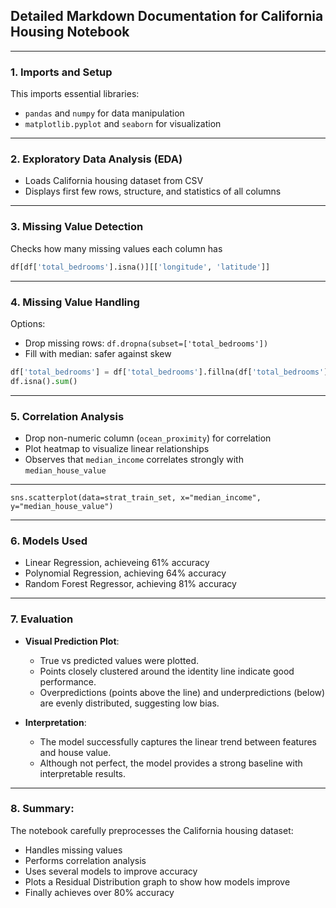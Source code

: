 ## Detailed Markdown Documentation for California Housing Notebook

---

### 1. **Imports and Setup**

This imports essential libraries:

* `pandas` and `numpy` for data manipulation
* `matplotlib.pyplot` and `seaborn` for visualization

---

### 2. **Exploratory Data Analysis (EDA)**

* Loads California housing dataset from CSV
* Displays first few rows, structure, and statistics of all columns

---

### 3. **Missing Value Detection**

Checks how many missing values each column has

```python
df[df['total_bedrooms'].isna()][['longitude', 'latitude']]
```

---

### 4. **Missing Value Handling**

Options:

* Drop missing rows: `df.dropna(subset=['total_bedrooms'])`
* Fill with median: safer against skew

```python
df['total_bedrooms'] = df['total_bedrooms'].fillna(df['total_bedrooms'].median())
df.isna().sum()
```

---

### 5. **Correlation Analysis**

* Drop non-numeric column (`ocean_proximity`) for correlation
* Plot heatmap to visualize linear relationships
* Observes that `median_income` correlates strongly with `median_house_value`

---

```
sns.scatterplot(data=strat_train_set, x="median_income", y="median_house_value")
```
---
### 6. **Models Used**

* Linear Regression, achieveing 61% accuracy
* Polynomial Regression, achieving 64% accuracy
* Random Forest Regressor, achieving 81% accuracy
---

### 7. Evaluation
- **Visual Prediction Plot**:
  - True vs predicted values were plotted.
  - Points closely clustered around the identity line indicate good performance.
  - Overpredictions (points above the line) and underpredictions (below) are evenly distributed, suggesting low bias.

- **Interpretation**:
  - The model successfully captures the linear trend between features and house value.
  - Although not perfect, the model provides a strong baseline with interpretable results.
---

### 8. Summary:

The notebook carefully preprocesses the California housing dataset:

* Handles missing values
* Performs correlation analysis
* Uses several models to improve accuracy
* Plots a Residual Distribution graph to show how models improve
* Finally achieves over 80% accuracy
